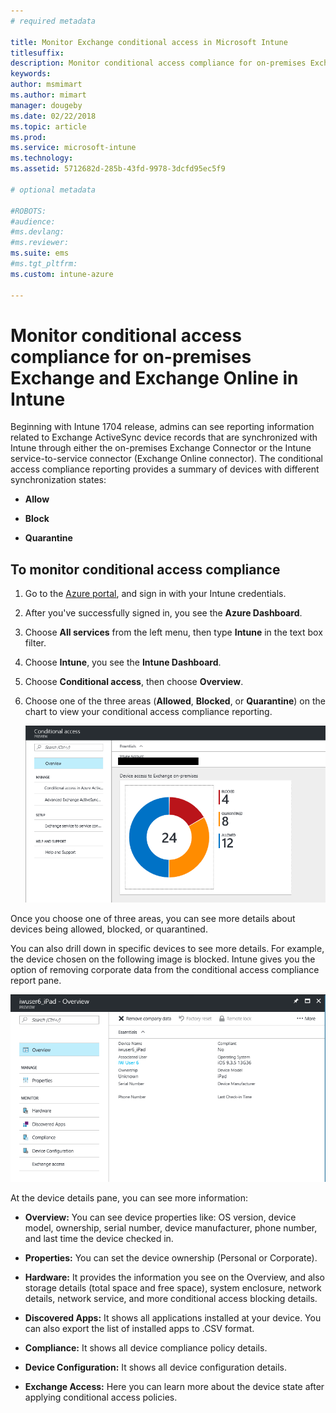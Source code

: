 ```yaml
---
# required metadata

title: Monitor Exchange conditional access in Microsoft Intune
titlesuffix:
description: Monitor conditional access compliance for on-premises Exchange and Exchange Online through the Intune Azure portal.
keywords:
author: msmimart
ms.author: mimart
manager: dougeby
ms.date: 02/22/2018
ms.topic: article
ms.prod:
ms.service: microsoft-intune
ms.technology:
ms.assetid: 5712682d-285b-43fd-9978-3dcfd95ec5f9

# optional metadata

#ROBOTS:
#audience:
#ms.devlang:
#ms.reviewer:
ms.suite: ems
#ms.tgt_pltfrm:
ms.custom: intune-azure

---
```


# Monitor conditional access compliance for on-premises Exchange and Exchange Online in Intune

Beginning with Intune 1704 release, admins can see reporting information related to Exchange ActiveSync device records that are synchronized with Intune through either the on-premises Exchange Connector or the Intune service-to-service connector (Exchange Online connector). The conditional access compliance reporting provides a summary of devices with different synchronization states:

-   **Allow**

-   **Block**

-   **Quarantine**

## To monitor conditional access compliance

1.  Go to the [Azure portal](https://portal.azure.com/), and sign in with your Intune credentials.

2.  After you've successfully signed in, you see the **Azure Dashboard**.

3.  Choose **All services** from the left menu, then type **Intune** in the text box filter.

4.  Choose **Intune**, you see the **Intune Dashboard**.

5.  Choose **Conditional access**, then choose **Overview**.

6.  Choose one of the three areas (**Allowed**, **Blocked**, or **Quarantine**) on the chart to view your conditional access compliance reporting.

    ![Image of the Conditional Access Dashboard](./media/CA-reporting-intune-1.png)

Once you choose one of three areas, you can see more details about devices being allowed, blocked, or quarantined.

You can also drill down in specific devices to see more details. For example, the device chosen on the following image is blocked. Intune gives you the option of removing corporate data from the conditional access compliance report pane.

![Image of Conditional access device detail reporting](./media/CA-reporting-intune-3.png)

At the device details pane, you can see more information:

-   **Overview:** You can see device properties like: OS version, device model, ownership, serial number, device manufacturer, phone number, and last time the device checked in.

-   **Properties:** You can set the device ownership (Personal or Corporate).

-   **Hardware:** It provides the information you see on the Overview, and also storage details (total space and free space), system enclosure, network details, network service, and more conditional access blocking details.

-   **Discovered Apps:** It shows all applications installed at your device. You can also export the list of installed apps to .CSV format.

-   **Compliance:** It shows all device compliance policy details.

-   **Device Configuration:** It shows all device configuration details.

-   **Exchange Access:** Here you can learn more about the device state after applying conditional access policies.
